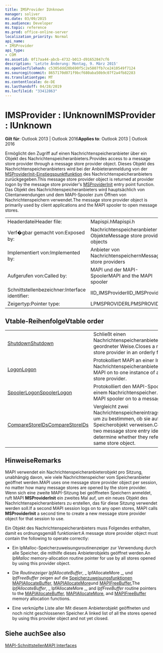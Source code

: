 ```yaml
---
title: IMSProvider IUnknown
manager: soliver
ms.date: 03/09/2015
ms.audience: Developer
ms.topic: reference
ms.prod: office-online-server
localization_priority: Normal
api_name:
- IMSProvider
api_type:
- COM
ms.assetid: 0f17aa44-abcb-4732-b013-d91652847cf6
description: 'Letzte Änderung: Montag, 9. März 2015'
ms.openlocfilehash: c5305ddd20b690f5c2e5807fb7ce2410549f7124
ms.sourcegitcommit: 8657170d071f9bcf680aba50b9c07f2a4fb82283
ms.translationtype: MT
ms.contentlocale: de-DE
ms.lasthandoff: 04/28/2019
ms.locfileid: "33412863"
---
```

# <a name="imsprovider--iunknown"></a><span data-ttu-id="420aa-103">IMSProvider : IUnknown</span><span class="sxs-lookup"><span data-stu-id="420aa-103">IMSProvider : IUnknown</span></span>

  
  
<span data-ttu-id="420aa-104">**Gilt für**: Outlook 2013 | Outlook 2016</span><span class="sxs-lookup"><span data-stu-id="420aa-104">**Applies to**: Outlook 2013 | Outlook 2016</span></span> 
  
<span data-ttu-id="420aa-105">Ermöglicht den Zugriff auf einen Nachrichtenspeicheranbieter über ein Objekt des Nachrichtenspeicheranbieters.</span><span class="sxs-lookup"><span data-stu-id="420aa-105">Provides access to a message store provider through a message store provider object.</span></span> <span data-ttu-id="420aa-106">Dieses Objekt des Nachrichtenspeicheranbieters wird bei der Anbieteranmeldung von der [MSProviderInit-Einstiegspunktfunktion](msproviderinit.md) des Nachrichtenspeicheranbieters zurückgegeben.</span><span class="sxs-lookup"><span data-stu-id="420aa-106">This message store provider object is returned at provider logon by the message store provider's [MSProviderInit](msproviderinit.md) entry point function.</span></span> <span data-ttu-id="420aa-107">Das Objekt des Nachrichtenspeicheranbieters wird hauptsächlich von Clientanwendungen und dem MAPI-Spooler zum Öffnen von Nachrichtenspeichern verwendet.</span><span class="sxs-lookup"><span data-stu-id="420aa-107">The message store provider object is primarily used by client applications and the MAPI spooler to open message stores.</span></span> 
  
|||
|:-----|:-----|
|<span data-ttu-id="420aa-108">Headerdatei</span><span class="sxs-lookup"><span data-stu-id="420aa-108">Header file:</span></span>  <br/> |<span data-ttu-id="420aa-109">Mapispi.h</span><span class="sxs-lookup"><span data-stu-id="420aa-109">Mapispi.h</span></span>  <br/> |
|<span data-ttu-id="420aa-110">Verf�gbar gemacht von:</span><span class="sxs-lookup"><span data-stu-id="420aa-110">Exposed by:</span></span>  <br/> |<span data-ttu-id="420aa-111">Nachrichtenspeicheranbieter-Objekte</span><span class="sxs-lookup"><span data-stu-id="420aa-111">Message store provider objects</span></span>  <br/> |
|<span data-ttu-id="420aa-112">Implementiert von:</span><span class="sxs-lookup"><span data-stu-id="420aa-112">Implemented by:</span></span>  <br/> |<span data-ttu-id="420aa-113">Anbieter von Nachrichtenspeichern</span><span class="sxs-lookup"><span data-stu-id="420aa-113">Message store providers</span></span>  <br/> |
|<span data-ttu-id="420aa-114">Aufgerufen von:</span><span class="sxs-lookup"><span data-stu-id="420aa-114">Called by:</span></span>  <br/> |<span data-ttu-id="420aa-115">MAPI und der MAPI-Spooler</span><span class="sxs-lookup"><span data-stu-id="420aa-115">MAPI and the MAPI spooler</span></span>  <br/> |
|<span data-ttu-id="420aa-116">Schnittstellenbezeichner:</span><span class="sxs-lookup"><span data-stu-id="420aa-116">Interface identifier:</span></span>  <br/> |<span data-ttu-id="420aa-117">IID_IMSProvider</span><span class="sxs-lookup"><span data-stu-id="420aa-117">IID_IMSProvider</span></span>  <br/> |
|<span data-ttu-id="420aa-118">Zeigertyp:</span><span class="sxs-lookup"><span data-stu-id="420aa-118">Pointer type:</span></span>  <br/> |<span data-ttu-id="420aa-119">LPMSPROVIDER</span><span class="sxs-lookup"><span data-stu-id="420aa-119">LPMSPROVIDER</span></span>  <br/> |
   
## <a name="vtable-order"></a><span data-ttu-id="420aa-120">Vtable-Reihenfolge</span><span class="sxs-lookup"><span data-stu-id="420aa-120">Vtable order</span></span>

|||
|:-----|:-----|
|[<span data-ttu-id="420aa-121">Shutdown</span><span class="sxs-lookup"><span data-stu-id="420aa-121">Shutdown</span></span>](imsprovider-shutdown.md) <br/> |<span data-ttu-id="420aa-122">Schließt einen Nachrichtenspeicheranbieter in geordneter Weise.</span><span class="sxs-lookup"><span data-stu-id="420aa-122">Closes a message store provider in an orderly fashion.</span></span>  <br/> |
|[<span data-ttu-id="420aa-123">Logon</span><span class="sxs-lookup"><span data-stu-id="420aa-123">Logon</span></span>](imsprovider-logon.md) <br/> |<span data-ttu-id="420aa-124">Protokolliert MAPI an einer Instanz eines Nachrichtenspeicheranbieters.</span><span class="sxs-lookup"><span data-stu-id="420aa-124">Logs MAPI on to one instance of a message store provider.</span></span>  <br/> |
|[<span data-ttu-id="420aa-125">SpoolerLogon</span><span class="sxs-lookup"><span data-stu-id="420aa-125">SpoolerLogon</span></span>](imsprovider-spoolerlogon.md) <br/> |<span data-ttu-id="420aa-126">Protokolliert den MAPI-Spooler bei einem Nachrichtenspeicher.</span><span class="sxs-lookup"><span data-stu-id="420aa-126">Logs the MAPI spooler on to a message store.</span></span>  <br/> |
|[<span data-ttu-id="420aa-127">CompareStoreIDs</span><span class="sxs-lookup"><span data-stu-id="420aa-127">CompareStoreIDs</span></span>](imsprovider-comparestoreids.md) <br/> |<span data-ttu-id="420aa-128">Vergleicht zwei Nachrichtenspeichereintragsbezeichner, um zu bestimmen, ob sie auf dasselbe Speicherobjekt verweisen.</span><span class="sxs-lookup"><span data-stu-id="420aa-128">Compares two message store entry identifiers to determine whether they refer to the same store object.</span></span>  <br/> |
   
## <a name="remarks"></a><span data-ttu-id="420aa-129">Hinweise</span><span class="sxs-lookup"><span data-stu-id="420aa-129">Remarks</span></span>

<span data-ttu-id="420aa-130">MAPI verwendet ein Nachrichtenspeicheranbieterobjekt pro Sitzung, unabhängig davon, wie viele Nachrichtenspeicher vom Speicheranbieter geöffnet werden.</span><span class="sxs-lookup"><span data-stu-id="420aa-130">MAPI uses one message store provider object per session, no matter how many message stores are opened by the store provider.</span></span> <span data-ttu-id="420aa-131">Wenn sich eine zweite MAPI-Sitzung bei geöffneten Speichern anmeldet, ruft MAPI **MSProviderInit** ein zweites Mal auf, um ein neues Objekt des Nachrichtenspeicheranbieters zu erstellen, das für diese Sitzung verwendet werden soll.</span><span class="sxs-lookup"><span data-stu-id="420aa-131">If a second MAPI session logs on to any open stores, MAPI calls **MSProviderInit** a second time to create a new message store provider object for that session to use.</span></span> 
  
<span data-ttu-id="420aa-132">Ein Objekt des Nachrichtenspeicheranbieters muss Folgendes enthalten, damit es ordnungsgemäß funktioniert:</span><span class="sxs-lookup"><span data-stu-id="420aa-132">A message store provider object must contain the following to operate correctly:</span></span>
  
- <span data-ttu-id="420aa-133">Ein  lpMalloc-Speicherzuweisungsroutinenzeiger zur Verwendung durch alle Speicher, die mithilfe dieses Anbieterobjekts geöffnet werden.</span><span class="sxs-lookup"><span data-stu-id="420aa-133">An  _lpMalloc_ memory-allocation routine pointer for use by all stores opened by using this provider object.</span></span> 
    
- <span data-ttu-id="420aa-134">Die _Routinezeiger lpfAllocateBuffer_, _ lpfAllocateMore _, und _lpfFreeBuffer_ zeigen auf die [Speicherzuweisungsfunktionen MAPIAllocateBuffer,](mapiallocatebuffer.md) [MAPIAllocateMore](mapiallocatemore.md)und [MAPIFreeBuffer.](mapifreebuffer.md)</span><span class="sxs-lookup"><span data-stu-id="420aa-134">The  _lpfAllocateBuffer_,  _ lpfAllocateMore _, and  _lpfFreeBuffer_ routine pointers to the [MAPIAllocateBuffer](mapiallocatebuffer.md), [MAPIAllocateMore](mapiallocatemore.md), and [MAPIFreeBuffer](mapifreebuffer.md) memory allocation functions.</span></span> 
    
- <span data-ttu-id="420aa-135">Eine verknüpfte Liste aller Mit diesem Anbieterobjekt geöffneten und noch nicht geschlossenen Speicher.</span><span class="sxs-lookup"><span data-stu-id="420aa-135">A linked list of all the stores opened by using this provider object and not yet closed.</span></span>
    
## <a name="see-also"></a><span data-ttu-id="420aa-136">Siehe auch</span><span class="sxs-lookup"><span data-stu-id="420aa-136">See also</span></span>



[<span data-ttu-id="420aa-137">MAPI-Schnittstellen</span><span class="sxs-lookup"><span data-stu-id="420aa-137">MAPI Interfaces</span></span>](mapi-interfaces.md)


